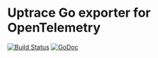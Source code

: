 # Uptrace Go exporter for OpenTelemetry

[![Build Status](https://travis-ci.org/uptrace/uptrace-go.svg?branch=master)](https://travis-ci.org/uptrace/uptrace-go)
[![GoDoc](https://godoc.org/github.com/uptrace/uptrace-go?status.svg)](https://pkg.go.dev/github.com/uptrace/uptrace-go?tab=doc)
